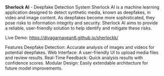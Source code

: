 **Sherlock AI** - Deepfake Detection System
Sherlock AI is a machine learning application designed to detect synthetic media, known as deepfakes, in video and image content. As deepfakes become more sophisticated, they pose risks to information integrity and security. Sherlock AI aims to provide a reliable, user-friendly solution to help identify and mitigate these risks.

Live Demo: https://divagarnavean6.github.io/sherlockk/

Features
Deepfake Detection: Accurate analysis of images and videos for potential deepfakes.
Web Interface: A user-friendly UI to upload media files and review results.
Real-Time Feedback: Quick analysis results with confidence scores.
Modular Design: Easily extendable architecture for future model improvements.
